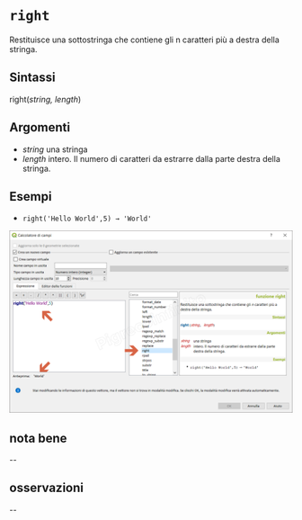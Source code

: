 # `right`

Restituisce una sottostringa che contiene gli n caratteri più a destra della stringa.

## Sintassi

right(_string, length_)

## Argomenti

* _string_ una stringa
* _length_ intero. Il numero di caratteri da estrarre dalla parte destra della stringa.

## Esempi

* `right('Hello World',5) → 'World'`

![](/img/stringhe_di_testo/right/right1.png)

## nota bene

--

## osservazioni

--